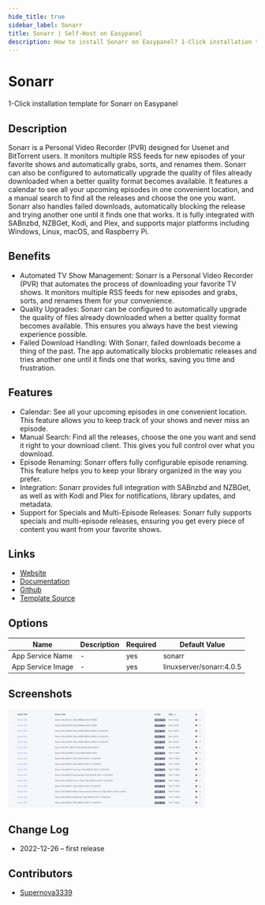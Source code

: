 ```yaml
---
hide_title: true
sidebar_label: Sonarr
title: Sonarr | Self-Host on Easypanel
description: How to install Sonarr on Easypanel? 1-Click installation template for Sonarr on Easypanel
---
```


<!-- generated -->

# Sonarr

1-Click installation template for Sonarr on Easypanel

## Description

Sonarr is a Personal Video Recorder (PVR) designed for Usenet and BitTorrent users. It monitors multiple RSS feeds for new episodes of your favorite shows and automatically grabs, sorts, and renames them. Sonarr can also be configured to automatically upgrade the quality of files already downloaded when a better quality format becomes available. It features a calendar to see all your upcoming episodes in one convenient location, and a manual search to find all the releases and choose the one you want. Sonarr also handles failed downloads, automatically blocking the release and trying another one until it finds one that works. It is fully integrated with SABnzbd, NZBGet, Kodi, and Plex, and supports major platforms including Windows, Linux, macOS, and Raspberry Pi.

## Benefits

- Automated TV Show Management: Sonarr is a Personal Video Recorder (PVR) that automates the process of downloading your favorite TV shows. It monitors multiple RSS feeds for new episodes and grabs, sorts, and renames them for your convenience.
- Quality Upgrades: Sonarr can be configured to automatically upgrade the quality of files already downloaded when a better quality format becomes available. This ensures you always have the best viewing experience possible.
- Failed Download Handling: With Sonarr, failed downloads become a thing of the past. The app automatically blocks problematic releases and tries another one until it finds one that works, saving you time and frustration.

## Features

- Calendar: See all your upcoming episodes in one convenient location. This feature allows you to keep track of your shows and never miss an episode.
- Manual Search: Find all the releases, choose the one you want and send it right to your download client. This gives you full control over what you download.
- Episode Renaming: Sonarr offers fully configurable episode renaming. This feature helps you to keep your library organized in the way you prefer.
- Integration: Sonarr provides full integration with SABnzbd and NZBGet, as well as with Kodi and Plex for notifications, library updates, and metadata.
- Support for Specials and Multi-Episode Releases: Sonarr fully supports specials and multi-episode releases, ensuring you get every piece of content you want from your favorite shows.

## Links

- [Website](https://sonarr.tv/)
- [Documentation](https://wiki.servarr.com/Sonarr)
- [Github](https://github.com/Sonarr/Sonarr)
- [Template Source](https://github.com/easypanel-io/templates/tree/main/templates/sonarr)

## Options

Name | Description | Required | Default Value
-|-|-|-
App Service Name | - | yes | sonarr
App Service Image | - | yes | linuxserver/sonarr:4.0.5

## Screenshots

![Sonarr Screenshot](./assets/screenshot.png)

## Change Log

- 2022-12-26 – first release

## Contributors

- [Supernova3339](https://github.com/Supernova3339)
